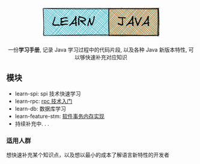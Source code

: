 [//]: # (<p align="center"><img src="https://xp-note-oss.oss-cn-chengdu.aliyuncs.com/github/logo.png"></p>)
<p align="center"><img src="image/logo.png"></p>
<p align="center">一份<b>学习手册</b>, 记录 Java 学习过程中的代码片段, 以及各种 Java 新版本特性, 可以够快速补充对应知识

## 模块
- learn-spi: spi 技术快速学习
- learn-rpc: [rpc 技术入门](learn-rpc/README.md)
- learn-db: 数据库学习
- learn-feature-stm: [软件事务内存实现](learn-feature/src/main/java/stm/README.md)
- 持续补充中. . .

### 适用人群
想快速补充某个知识点，以及想以最小的成本了解语言新特性的开发者
